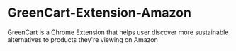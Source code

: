 # GreenCart-Extension-Amazon
GreenCart is a Chrome Extension that helps user discover more sustainable alternatives to products they're viewing on Amazon
